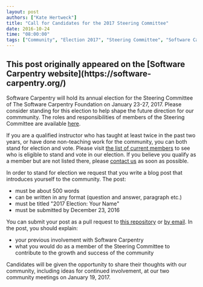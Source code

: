 ```yaml
---
layout: post
authors: ["Kate Hertweck"]
title: "Call for Candidates for the 2017 Steering Committee"
date: 2016-10-24
time: "08:00:00"
tags: ["Community", "Election 2017", "Steering Committee", "Software Carpentry"]
---
```


<h2>This post originally appeared on the [Software Carpentry website](https://software-carpentry.org/)</h2>

Software Carpentry will hold its annual election for the
Steering Committee of The Software Carpentry Foundation on January 23-27, 2017. 
Please consider standing for this election to help shape the future direction 
for our commmunity. The roles and responsibilities of members of the Steering Committee 
are available [here](https://github.com/swcarpentry/board/blob/master/committee-roles.md).

If you are a qualified instructor who has taught at least twice in the past
two years, or have done non-teaching work for the community, you can both stand
for election and vote. Please visit [the list of current
members](http://software-carpentry.org/scf/members.html) 
to see who is eligible to stand and vote in our election. If you
believe you qualify as a member but are not listed there, please 
[contact us](mailto:admin@software-carpentry.org) as soon as
possible.

In order to stand for election we request that
you write a blog post that introduces yourself to the community. The post:

* must be about 500 words
* can be written in any format (question and answer, paragraph etc.)
* must be titled "2017 Election: Your Name"
* must be submitted by December 23, 2016

You can submit your post as a pull request to 
[this repository](https://github.com/swcarpentry/website) or 
[by email](mailto:admin@software-carpentry.org). In
the post, you should explain:

* your previous involvement with Software Carpentry
* what you would do as a member of the Steering Committee to contribute to
     the growth and success of the community

Candidates will be given the opportunity to share their thoughts with our community, 
including ideas for continued involvement, at our two community meetings on January 19, 2017.
